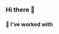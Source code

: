 ### Hi there 👋

#### 🔭 I've worked with 

<p align="left">
    <img src="https://img.shields.io/badge/Python-FFFFFF?logo=python&logoColor=3776AB&style=flat" alt="">
    <img src="https://img.shields.io/badge/C++-00599C?logo=cplusplus&logoColor=white&style=flat" alt="">
    <img src="https://img.shields.io/badge/HTML-E34F26?logo=html5&logoColor=white&style=flat" alt="">
    <img src="https://img.shields.io/badge/Java-F7DF1E?logo=java&logoColor=white&style=flat" alt="">
    <img src="https://img.shields.io/badge/Docker-2496ED?logo=docker&logoColor=white&style=flat" alt="">
    
</p>

<!--
**sabrizzs/sabrizzs** is a ✨ _special_ ✨ repository because its `README.md` (this file) appears on your GitHub profile.

Here are some ideas to get you started:

- 🔭 I’m currently working on ...
- 🌱 I’m currently learning ...
- 👯 I’m looking to collaborate on ...
- 🤔 I’m looking for help with ...
- 💬 Ask me about ...
- 📫 How to reach me: ...
- 😄 Pronouns: ...
- ⚡ Fun fact: ...
-->
